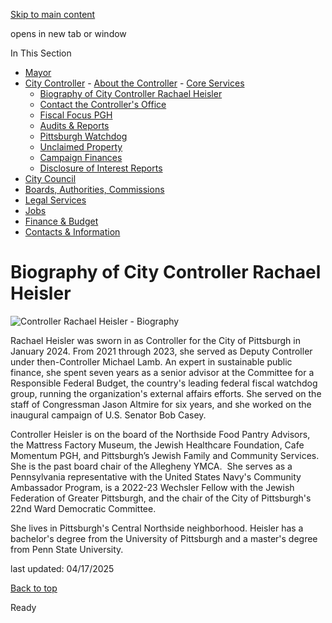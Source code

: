[Skip to main content](https://www.pittsburghpa.gov/City-Government/City-Controllers-Office/About-the-Controller/Controller-Rachael-Heisler-Biography#main-content)

opens in new tab or window

In This Section

- [Mayor](https://www.pittsburghpa.gov/City-Government/Mayor)
- [City Controller](https://www.pittsburghpa.gov/City-Government/City-Controllers-Office)  - [About the Controller](https://www.pittsburghpa.gov/City-Government/City-Controllers-Office/About-the-Controller)    - [Core Services](https://www.pittsburghpa.gov/City-Government/City-Controllers-Office/About-the-Controller/Core-Services)
    - [Biography of City Controller Rachael Heisler](https://www.pittsburghpa.gov/City-Government/City-Controllers-Office/About-the-Controller/Controller-Rachael-Heisler-Biography)
    - [Contact the Controller's Office](https://www.pittsburghpa.gov/City-Government/City-Controllers-Office/About-the-Controller/Contact-the-Controllers-Office)
  - [Fiscal Focus PGH](https://www.pittsburghpa.gov/City-Government/City-Controllers-Office/Fiscal-Focus-PGH)
  - [Audits & Reports](https://www.pittsburghpa.gov/City-Government/City-Controllers-Office/Audits-Reports)
  - [Pittsburgh Watchdog](https://www.pittsburghpa.gov/City-Government/City-Controllers-Office/Pittsburgh-Watchdog)
  - [Unclaimed Property](https://www.pittsburghpa.gov/City-Government/City-Controllers-Office/Unclaimed-Property)
  - [Campaign Finances](https://www.pittsburghpa.gov/City-Government/City-Controllers-Office/Campaign-Finances)
  - [Disclosure of Interest Reports](https://www.pittsburghpa.gov/City-Government/City-Controllers-Office/Disclosure-of-Interest-Reports)
- [City Council](https://www.pittsburghpa.gov/City-Government/City-Council)
- [Boards, Authorities, Commissions](https://www.pittsburghpa.gov/City-Government/Boards-Authorities-Commissions)
- [Legal Services](https://www.pittsburghpa.gov/City-Government/Legal-Services)
- [Jobs](https://www.pittsburghpa.gov/City-Government/Jobs)
- [Finance & Budget](https://www.pittsburghpa.gov/City-Government/Finance-Budget)
- [Contacts & Information](https://www.pittsburghpa.gov/City-Government/Contacts-Information)

# Biography of City Controller Rachael Heisler

![Controller Rachael Heisler - Biography ](https://www.pittsburghpa.gov/files/assets/city/v/1/controller/images/23676_controller-bio-rachael.jpg?dimension=pageimage&w=480)

Rachael Heisler was sworn in as Controller for the City of Pittsburgh in January 2024. From 2021 through 2023, she served as Deputy Controller under then-Controller Michael Lamb. An expert in sustainable public finance, she spent seven years as a senior advisor at the Committee for a Responsible Federal Budget, the country's leading federal fiscal watchdog group, running the organization's external affairs efforts. She served on the staff of Congressman Jason Altmire for six years, and she worked on the inaugural campaign of U.S. Senator Bob Casey.

Controller Heisler is on the board of the Northside Food Pantry Advisors, the Mattress Factory Museum, the Jewish Healthcare Foundation, Cafe Momentum PGH, and Pittsburgh’s Jewish Family and Community Services. She is the past board chair of the Allegheny YMCA.  She serves as a Pennsylvania representative with the United States Navy's Community Ambassador Program, is a 2022-23 Wechsler Fellow with the Jewish Federation of Greater Pittsburgh, and the chair of the City of Pittsburgh's 22nd Ward Democratic Committee.

She lives in Pittsburgh's Central Northside neighborhood. Heisler has a bachelor's degree from the University of Pittsburgh and a master's degree from Penn State University.

last updated: 04/17/2025

[Back to top](https://www.pittsburghpa.gov/City-Government/City-Controllers-Office/About-the-Controller/Controller-Rachael-Heisler-Biography#body-top)

Ready
